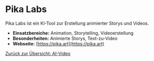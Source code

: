# Pika Labs

Pika Labs ist ein KI-Tool zur Erstellung animierter Storys und Videos.

- **Einsatzbereiche:** Animation, Storytelling, Videoerstellung
- **Besonderheiten:** Animierte Storys, Text-zu-Video
- **Webseite:** [https://pika.art](https://pika.art)

[Zurück zur Übersicht: AI-Video](../ai_video_tools.md)
